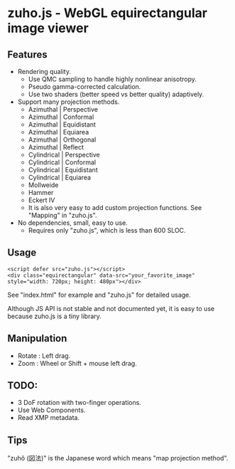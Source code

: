 # zuho.js - WebGL equirectangular image viewer

## Features

- Rendering quality.
	- Use QMC sampling to handle highly nonlinear anisotropy.
	- Pseudo gamma-corrected calculation.
	- Use two shaders (better speed vs better quality) adaptively.
- Support many projection methods.
	- Azimuthal | Perspective
	- Azimuthal | Conformal
	- Azimuthal | Equidistant
	- Azimuthal | Equiarea
	- Azimuthal | Orthogonal
	- Azimuthal | Reflect
	- Cylindrical | Perspective
	- Cylindrical | Conformal
	- Cylindrical | Equidistant
	- Cylindrical | Equiarea
	- Mollweide
	- Hammer
	- Eckert IV
	- It is also very easy to add custom projection functions.  See
	  "Mapping" in "zuho.js".
- No dependencies, small, easy to use.
	- Requires only "zuho.js", which is less than 600 SLOC.

## Usage

	<script defer src="zuho.js"></script>
	<div class="equirectangular" data-src="your_favorite_image" style="width: 720px; height: 480px"></div>

See "index.html" for example and "zuho.js" for detailed usage.

Although JS API is not stable and not documented yet, it is easy to use because
zuho.js is a tiny library.

## Manipulation

- Rotate : Left drag.
- Zoom : Wheel or Shift + mouse left drag.

## TODO:

- 3 DoF rotation with two-finger operations.
- Use Web Components.
- Read XMP metadata.

## Tips

"zuhô (図法)" is the Japanese word which means "map projection method".
